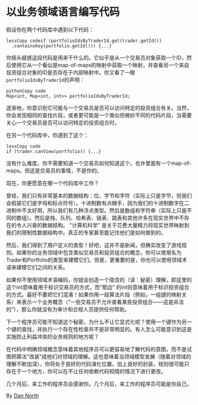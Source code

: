 # 以业务领域语言编写代码

假设你在两个代码库中遇到以下代码：

```
lessCopy codeif (portfolioIdsByTraderId.get(trader.getId())
  .containsKey(portfolio.getId())) {...}
```

你摇头疑惑这段代码是用来干什么的。它似乎是从一个交易员对象获取一个ID，然后使用它从一个看似是map-of-maps的映射中获取一个映射，并查看另一个来自投资组合对象的ID是否存在于内部映射中。你又看了一眼`portfolioIdsByTraderId`的声明：

```
pythonCopy code
Map<int, Map<int, int>> portfolioIdsByTraderId;
```

逐渐地，你意识到它可能与一个交易员是否可以访问特定的投资组合有关。当然，你会发现相同的查找片段，或者更可能是一个类似但微妙不同的代码片段，当需要关心一个交易员是否可以访问特定的投资组合时。

在另一个代码库中，你遇到了这个：

```
lessCopy code
if (trader.canView(portfolio)) {...}
```

没有什么难度。你不需要知道一个交易员如何知道这个，也许里面有一个map-of-maps。但这是交易员的事情，不是你的。

现在，你更愿意在哪一个代码库中工作？

曾经，我们只有非常基本的数据结构：位、字节和字符（实际上只是字节，但我们会假装它们是字母和标点符号）。十进制数有点棘手，因为我们的十进制数字在二进制中不太好用，所以我们有几种浮点类型。然后是数组和字符串（实际上只是不同的数组）。然后是栈、队列、哈希表、链表、跳表和其他许多在现实世界中不存在的令人兴奋的数据结构。 "计算机科学" 是关于花费大量精力将现实世界映射到我们的限制性数据结构中。真正的专家甚至能记住他们是如何做到的。

然后，我们得到了用户定义的类型！好吧，这并不是新闻，但确实改变了游戏规则。如果你的业务领域中包含类似交易员和投资组合的概念，你可以使用名为Trader和Portfolio的类型来建模它们。但是，更重要的是，你也可以使用领域术语来建模它们之间的关系。

如果你不使用领域术语编码，你就会创造一个隐含的（读：秘密）理解，即这里的这个int意味着用于标识交易员的方式，而“那边” 的int则意味着用于标识投资组合的方式。最好不要把它们混淆！如果你用一段算法片段（例如，一组键的映射关系）来表示一个业务概念（“一些交易员不允许查看某些投资组合——这是非法的”），那么你就没有为审计和合规人员提供任何帮助。

下一个程序员可能不知道这个秘密，为什么不让它显式化呢？使用一个键作为另一个键的查找，并执行一个存在性检查并不是非常明显的。有人怎么可能意识到这是实施防止利益冲突的业务规则的地方呢？

在代码中明确领域概念意味着其他程序员可以更容易地了解代码的意图，而不是试图把算法“改装”成他们对领域的理解。这也意味着当领域模型发展（随着对领域的理解不断加深），你将处于良好的代码演化位置。加上良好的封装，规则很可能只存在于一个地方，你可以在不让任何依赖代码知情的情况下进行更改。

几个月后，来工作的程序员会感谢你。几个月后，来工作的程序员可能是你自己。

By [Dan North](http://programmer.97things.oreilly.com/wiki/index.php/Dan_North)
